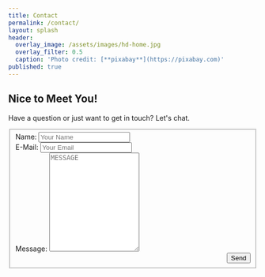 ```yaml
---
title: Contact
permalink: /contact/
layout: splash
header:
  overlay_image: /assets/images/hd-home.jpg
  overlay_filter: 0.5
  caption: 'Photo credit: [**pixabay**](https://pixabay.com)'
published: true
---
```

<p></p>

## Nice to Meet You!

Have a question or just want to get in touch? Let's chat.

<form class="form-horizontal" action="//formspree.io/{{site.contactEmail}}" method="POST">
<fieldset>
  <div class="form-group">
    <label for="name">Name: </label>
    <input type="text" id="name" name="name" placeholder="Your Name">
  </div>
  <div class="form-group">
    <label for="email">E-Mail: </label>
    <input type="email" id="email" name="_replyto" placeholder="Your Email">
  </div>
  <div class="form-group">
    <label for="message">Message: </label>
    <textarea id="message" class="form-control" name="message" style="height:200px" placeholder="MESSAGE"></textarea>
  </div>
  <div align="right" class="form-group">
    <input type="submit" value="Send">
  </div>
    <input type="text" name="_gotcha" style="display:none" />
</fieldset>
</form>